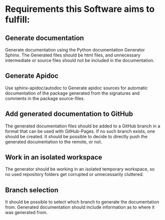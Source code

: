 
# Requirements this Software aims to fulfill:

## Generate documentation
Generate documentation using the Python documentation Generator Sphinx. 
The Generated files should be html files, and unnecessary intermediate or source files should not be included 
in the documentation.

## Generate Apidoc
Use sphinx-apidoc/autodoc to Generate apidoc sources for automatic documentation of the package 
generated from the signatures and comments in the package source-files.

## Add generated documentation to GitHub
The generated documentation files should be added to a GitHub branch in a format that can be used 
with GitHub-Pages. If no such branch exists, one should be created. It should be possible to decide to directly push 
the generated documentation to the remote, or not.

## Work in an isolated workspace
The generator should be working in an isolated temporary workspace, so no used repository folders get corrupted
or unnecessarily cluttered.

## Branch selection
It should be possible to select which branch to generate the documentation from. Generated documentation should include
information as to where it was generated from.